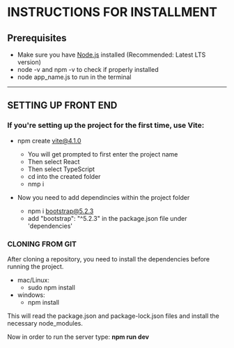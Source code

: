 # INSTRUCTIONS FOR INSTALLMENT

## Prerequisites

- Make sure you have [Node.js](https://nodejs.org/) installed (Recommended: Latest LTS version)
- node -v and npm -v to check if properly installed
- node app_name.js to run in the terminal

---

## SETTING UP FRONT END

### If you're setting up the project for the first time, use Vite:

- npm create vite@4.1.0

  - You will get prompted to first enter the project name
  - Then select React
  - Then select TypeScript
  - cd into the created folder
  - nmp i

- Now you need to add dependincies within the project folder
  - npm i bootstrap@5.2.3
  - add "bootstrap": "^5.2.3" in the package.json file under 'dependencies'

### CLONING FROM GIT

After cloning a repository, you need to install the dependencies before running the project.

- mac/Linux:
  - sudo npm install
- windows:
  - npm install

This will read the package.json and package-lock.json files and install the necessary node_modules.

Now in order to run the server type: **npm run dev**
